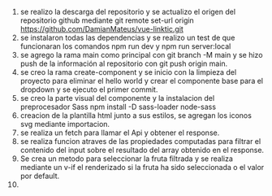 1. se realizo la descarga del repositorio y se actualizo el origen del repositorio github mediante git remote set-url origin https://github.com/DamianMateus/vue-linktic.git
2. se instalaron todas las dependencias y se realizo un test de que funcionaran los comandos npm run dev y npm run server:local
3. se agrego la rama main como principal con git branch -M main y se hizo push de la información al repositorio con git push origin main.
4. se creo la rama create-component y se inicio con la limpieza del proyecto para eliminar el hello world y crear el componente base para el dropdown y se ejecuto el primer commit.
5. se creo la parte visual del componente y la instalacion del preprocesador Sass npm install -D sass-loader node-sass
6. creacion de la plantilla html junto a sus estilos, se agregan los iconos svg mediante importacion.
7. se realiza un fetch para llamar el Api y obtener el response.
8. se realiza funcion atraves de las propiedades computadas para filtrar el contenido del input sobre el resultado del array obtenido en el response.
9. Se crea un metodo para seleccionar la fruta filtrada y se realiza mediante un v-if el renderizado si la fruta ha sido seleccionada o el valor por default.
10. 
